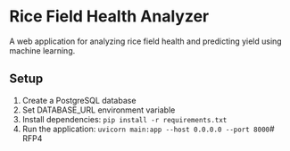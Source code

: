 # Rice Field Health Analyzer

A web application for analyzing rice field health and predicting yield using machine learning.

## Setup

1. Create a PostgreSQL database
2. Set DATABASE_URL environment variable
3. Install dependencies: `pip install -r requirements.txt`
4. Run the application: `uvicorn main:app --host 0.0.0.0 --port 8000`# RFP4
